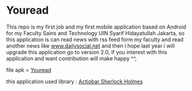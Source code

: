 Youread
=========================

This repo is my first job and my first mobile application based on Android for my Faculty Sains and Technology UIN Syarif Hidayatullah Jakarta, so this application is can read news with rss feed form my faculty and read another news like www.dailysocial.net and then
i hope last year i will upgrade this application go to version 2.0, if you interest with this application and want contribution will make happy ^^, 

file apk = [Youread](https://www.dropbox.com/sh/2bjt76mrg4f38ry/rufE7kpLZh) 


this application used library : 
[Actiobar Sherlock Holmes](https://github.com/JakeWharton/ActionBarSherlock)